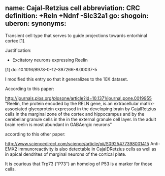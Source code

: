name: Cajal-Retzius cell
abbreviation: CRC
definition: +Reln +Ndnf -Slc32a1
go:
shogoin: 
uberon:
synonyms:
---

Transient cell type that serves to guide projections towards entorhinal cortex [1].

Justification:

* Excitatory neurons expressing Reelin

[1] doi:10.1016/B978-0-12-397266-8.00037-5

I modified this entry so that it generalizes to the 10X dataset.

According to this paper:

http://journals.plos.org/plosone/article?id=10.1371/journal.pone.0019955
"Reelin, the protein encoded by the RELN gene, is an extracellular matrix-associated glycoprotein expressed in the developing brain by CajalRetzius cells in the marginal zone of the cortex and hippocampus and by the cerebellar granule cells in the in the external granule cell layer. In the adult brain reelin is most abundant in GABAergic neurons"

according to this other paper:

http://www.sciencedirect.com/science/article/pii/S0925477398001415
Anti-EMX2 immunoreactivity is also detectable in CajalÐRetzius cells as well as in apical dendrites of marginal neurons of the cortical plate.


It is courious that Trp73 ("P73") an homolog of P53 is a marker for those cells.
